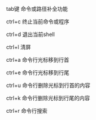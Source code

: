 tab键 命令或路径补全功能

ctrl+c 终止当前命令或程序

ctrl+d 退出当前shell

ctrl+l 清屏

ctrl+a 命令行光标移到行首

ctrl+e 命令行光标移到行尾

ctrl+u 命令行删除光标到行首的内容

ctrl+k 命令行删除光标到行尾的内容

ctrl+r 命令行搜索

